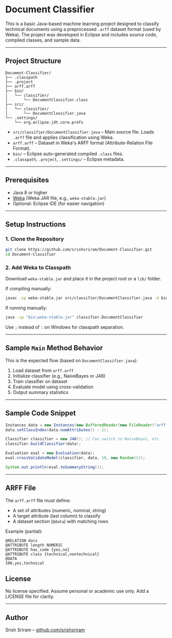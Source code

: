 # Document Classifier

This is a basic Java-based machine learning project designed to classify technical documents using a preprocessed `.arff` dataset format (used by Weka). The project was developed in Eclipse and includes source code, compiled classes, and sample data.

---

## Project Structure

```
Document-Classifier/
├── .classpath
├── .project
├── arff.arff
├── bin/
│   └── classifier/
│       └── DocumentClassifier.class
├── src/
│   └── classifier/
│       └── DocumentClassifier.java
└── .settings/
    └── org.eclipse.jdt.core.prefs
```

- `src/classifier/DocumentClassifier.java` – Main source file. Loads `.arff` file and applies classification using Weka.
- `arff.arff` – Dataset in Weka's ARFF format (Attribute-Relation File Format).
- `bin/` – Eclipse auto-generated compiled `.class` files.
- `.classpath`, `.project`, `.settings/` – Eclipse metadata.

---

## Prerequisites

- Java 8 or higher
- [Weka](https://www.cs.waikato.ac.nz/ml/weka/) (Weka JAR file, e.g., `weka-stable.jar`)
- Optional: Eclipse IDE (for easier navigation)

---

## Setup Instructions

### 1. Clone the Repository

```bash
git clone https://github.com/srishsriram/Document-Classifier.git
cd Document-Classifier
```

### 2. Add Weka to Classpath

Download `weka-stable.jar` and place it in the project root or a `lib/` folder.

If compiling manually:

```bash
javac -cp weka-stable.jar src/classifier/DocumentClassifier.java -d bin
```

If running manually:

```bash
java -cp "bin:weka-stable.jar" classifier.DocumentClassifier
```

Use `;` instead of `:` on Windows for classpath separation.

---

## Sample `Main` Method Behavior

This is the expected flow (based on `DocumentClassifier.java`):

1. Load dataset from `arff.arff`
2. Initialize classifier (e.g., NaiveBayes or J48)
3. Train classifier on dataset
4. Evaluate model using cross-validation
5. Output summary statistics

---

## Sample Code Snippet

```java
Instances data = new Instances(new BufferedReader(new FileReader("arff.arff")));
data.setClassIndex(data.numAttributes() - 1);

Classifier classifier = new J48(); // Can switch to NaiveBayes, etc.
classifier.buildClassifier(data);

Evaluation eval = new Evaluation(data);
eval.crossValidateModel(classifier, data, 10, new Random(1));

System.out.println(eval.toSummaryString());
```

---

## ARFF File

The `arff.arff` file must define:

- A set of attributes (numeric, nominal, string)
- A target attribute (last column) to classify
- A dataset section (`@data`) with matching rows

Example (partial):

```
@RELATION docs
@ATTRIBUTE length NUMERIC
@ATTRIBUTE has_code {yes,no}
@ATTRIBUTE class {technical,nontechnical}
@DATA
100,yes,technical
```

## License

No license specified. Assume personal or academic use only. Add a LICENSE file for clarity.

---

## Author

Srish Sriram – [github.com/srishsriram](https://github.com/srishsriram)
````
